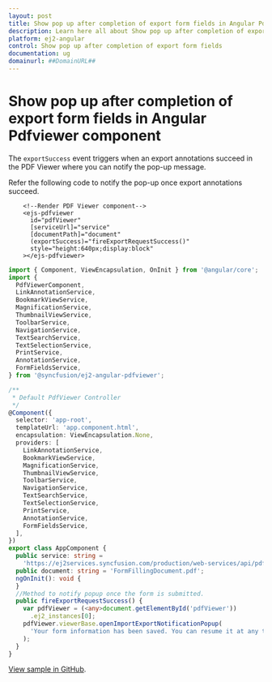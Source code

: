 ```yaml
---
layout: post
title: Show pop up after completion of export form fields in Angular Pdfviewer component | Syncfusion
description: Learn here all about Show pop up after completion of export form fields in Syncfusion Angular Pdfviewer component of Syncfusion Essential JS 2 and more.
platform: ej2-angular
control: Show pop up after completion of export form fields 
documentation: ug
domainurl: ##DomainURL##
---
```


# Show pop up after completion of export form fields in Angular Pdfviewer component

The `exportSuccess` event triggers when an export annotations succeed in the PDF Viewer where you can notify the pop-up message.

Refer the following code to notify the pop-up once export annotations succeed.

```
    <!--Render PDF Viewer component-->
    <ejs-pdfviewer
      id="pdfViewer"
      [serviceUrl]="service"
      [documentPath]="document"
      (exportSuccess)="fireExportRequestSuccess()"
      style="height:640px;display:block"
    ></ejs-pdfviewer>
```

```typescript
import { Component, ViewEncapsulation, OnInit } from '@angular/core';
import {
  PdfViewerComponent,
  LinkAnnotationService,
  BookmarkViewService,
  MagnificationService,
  ThumbnailViewService,
  ToolbarService,
  NavigationService,
  TextSearchService,
  TextSelectionService,
  PrintService,
  AnnotationService,
  FormFieldsService,
} from '@syncfusion/ej2-angular-pdfviewer';

/**
 * Default PdfViewer Controller
 */
@Component({
  selector: 'app-root',
  templateUrl: 'app.component.html',
  encapsulation: ViewEncapsulation.None,
  providers: [
    LinkAnnotationService,
    BookmarkViewService,
    MagnificationService,
    ThumbnailViewService,
    ToolbarService,
    NavigationService,
    TextSearchService,
    TextSelectionService,
    PrintService,
    AnnotationService,
    FormFieldsService,
  ],
})
export class AppComponent {
  public service: string =
    'https://ej2services.syncfusion.com/production/web-services/api/pdfviewer';
  public document: string = 'FormFillingDocument.pdf';
  ngOnInit(): void {
  }
  //Method to notify popup once the form is submitted.
  public fireExportRequestSuccess() {
    var pdfViewer = (<any>document.getElementById('pdfViewer'))
      .ej2_instances[0];
    pdfViewer.viewerBase.openImportExportNotificationPopup(
      'Your form information has been saved. You can resume it at any times.Form Information Saved'
    );
  }
}
```

[View sample in GitHub](https://github.com/SyncfusionExamples/angular-pdf-viewer-examples/tree/master/Event/Export%20success).